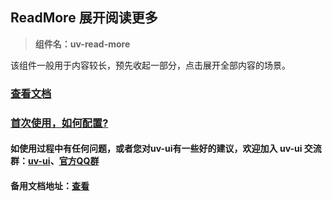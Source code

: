 ## ReadMore 展开阅读更多 

> **组件名：uv-read-more**

该组件一般用于内容较长，预先收起一部分，点击展开全部内容的场景。

### [查看文档](https://www.uvui.cn/components/readMore.html)

### <a href="https://www.uvui.cn/components/quickstart.html" target="_blank">首次使用，如何配置?</a>

#### 如使用过程中有任何问题，或者您对uv-ui有一些好的建议，欢迎加入 uv-ui 交流群：<a href="https://ext.dcloud.net.cn/plugin?id=12287" target="_blank">uv-ui</a>、<a href="https://www.uvui.cn/components/addQQGroup.html" target="_blank">官方QQ群</a>

#### 备用文档地址：[查看](https://uvui.ppiyy.cn/components/readMore.html)